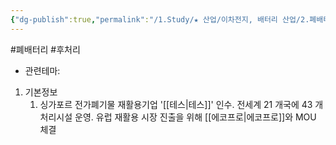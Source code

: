 ```yaml
---
{"dg-publish":true,"permalink":"/1.Study/★ 산업/이차전지, 배터리 산업/2.폐배터리/종목/SK에코플랜트/","created":"2024-11-20T21:02:27.615+09:00","updated":"2025-06-03T20:07:21.350+09:00"}
---
```


#폐배터리  #후처리 


- 관련테마: 


1. 기본정보
	1. 싱가포르 전가폐기물 재활용기업 '[[테스\|테스]]' 인수. 전세계 21 개국에 43 개 처리시설 운영. 유럽 재활용 시장 진출을 위해 [[에코프로\|에코프로]]와 MOU 체결
